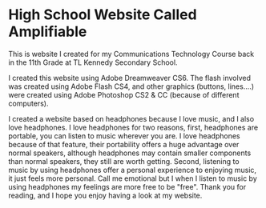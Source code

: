 # High School Website Called Amplifiable
This is website I created for my Communications Technology Course back in the 11th Grade at TL Kennedy Secondary 
School.

I created this website using Adobe Dreamweaver CS6. The flash involved was created using Adobe Flash CS4, and 
other graphics (buttons, lines....) were created using Adobe Photoshop CS2 & CC (because of different computers).

I created a website based on headphones because I love music, and I also love headphones. I love headphones for 
two reasons, first, headphones are portable, you can listen to music wherever you are. I love headphones because 
of that feature, their portability offers a huge advantage over normal speakers, although headphones may contain 
smaller components than normal speakers, they still are worth getting. Second, listening to music by using 
headphones offer a personal experience to enjoying music, it just feels more personal. Call me emotional but I 
when I listen to music by using headphones my feelings are more free to be "free". Thank you for reading, and I 
hope you enjoy having a look at my website.
